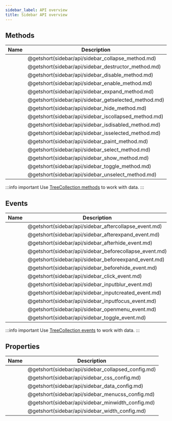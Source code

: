 ```yaml
---
sidebar_label: API overview
title: Sidebar API overview
---
```


## Methods

| Name                                          | Description                                          |
| --------------------------------------------- | ---------------------------------------------------- |
| [](sidebar/api/sidebar_collapse_method.md)    | @getshort(sidebar/api/sidebar_collapse_method.md)    |
| [](sidebar/api/sidebar_destructor_method.md)  | @getshort(sidebar/api/sidebar_destructor_method.md)  |
| [](sidebar/api/sidebar_disable_method.md)     | @getshort(sidebar/api/sidebar_disable_method.md)     |
| [](sidebar/api/sidebar_enable_method.md)      | @getshort(sidebar/api/sidebar_enable_method.md)      |
| [](sidebar/api/sidebar_expand_method.md)      | @getshort(sidebar/api/sidebar_expand_method.md)      |
| [](sidebar/api/sidebar_getselected_method.md) | @getshort(sidebar/api/sidebar_getselected_method.md) |
| [](sidebar/api/sidebar_hide_method.md)        | @getshort(sidebar/api/sidebar_hide_method.md)        |
| [](sidebar/api/sidebar_iscollapsed_method.md) | @getshort(sidebar/api/sidebar_iscollapsed_method.md) |
| [](sidebar/api/sidebar_isdisabled_method.md)  | @getshort(sidebar/api/sidebar_isdisabled_method.md)  |
| [](sidebar/api/sidebar_isselected_method.md)  | @getshort(sidebar/api/sidebar_isselected_method.md)  |
| [](sidebar/api/sidebar_paint_method.md)       | @getshort(sidebar/api/sidebar_paint_method.md)       |
| [](sidebar/api/sidebar_select_method.md)      | @getshort(sidebar/api/sidebar_select_method.md)      |
| [](sidebar/api/sidebar_show_method.md)        | @getshort(sidebar/api/sidebar_show_method.md)        |
| [](sidebar/api/sidebar_toggle_method.md)      | @getshort(sidebar/api/sidebar_toggle_method.md)      |
| [](sidebar/api/sidebar_unselect_method.md)    | @getshort(sidebar/api/sidebar_unselect_method.md)    |

:::info important
Use [TreeCollection methods](tree_collection/index.md) to work with data. 
:::

## Events

| Name                                                    | Description                                            |
| ------------------------------------------------------- | ------------------------------------------------------ |
| [](sidebar/api/sidebar_aftercollapse_event.md)          | @getshort(sidebar/api/sidebar_aftercollapse_event.md)  |
| [](sidebar/api/sidebar_afterexpand_event.md)            | @getshort(sidebar/api/sidebar_afterexpand_event.md)    |
| [](sidebar/api/sidebar_afterhide_event.md)              | @getshort(sidebar/api/sidebar_afterhide_event.md)      |
| [](sidebar/api/sidebar_beforecollapse_event.md)         | @getshort(sidebar/api/sidebar_beforecollapse_event.md) |
| [](sidebar/api/sidebar_beforeexpand_event.md)           | @getshort(sidebar/api/sidebar_beforeexpand_event.md)   |
| [](sidebar/api/sidebar_beforehide_event.md)             | @getshort(sidebar/api/sidebar_beforehide_event.md)     |
| [](sidebar/api/sidebar_click_event.md)                  | @getshort(sidebar/api/sidebar_click_event.md)          |
| [](sidebar/api/sidebar_inputblur_event.md)              | @getshort(sidebar/api/sidebar_inputblur_event.md)      |
| [](sidebar/api/sidebar_inputcreated_event.md)           | @getshort(sidebar/api/sidebar_inputcreated_event.md)   |
| [](sidebar/api/sidebar_inputfocus_event.md)             | @getshort(sidebar/api/sidebar_inputfocus_event.md)     |
| [](sidebar/api/sidebar_openmenu_event.md)               | @getshort(sidebar/api/sidebar_openmenu_event.md)       |
| [](sidebar/api/sidebar_toggle_event.md)                 | @getshort(sidebar/api/sidebar_toggle_event.md)         |

:::info important
Use [TreeCollection events](tree_collection/index.md#events) to work with data. 
:::

## Properties

| Name                                        | Description                                        |
| ------------------------------------------- | -------------------------------------------------- |
| [](sidebar/api/sidebar_collapsed_config.md) | @getshort(sidebar/api/sidebar_collapsed_config.md) |
| [](sidebar/api/sidebar_css_config.md)       | @getshort(sidebar/api/sidebar_css_config.md)       |
| [](sidebar/api/sidebar_data_config.md)      | @getshort(sidebar/api/sidebar_data_config.md)      |
| [](sidebar/api/sidebar_menucss_config.md)   | @getshort(sidebar/api/sidebar_menucss_config.md)   |
| [](sidebar/api/sidebar_minwidth_config.md)  | @getshort(sidebar/api/sidebar_minwidth_config.md)  |
| [](sidebar/api/sidebar_width_config.md)     | @getshort(sidebar/api/sidebar_width_config.md)     |
